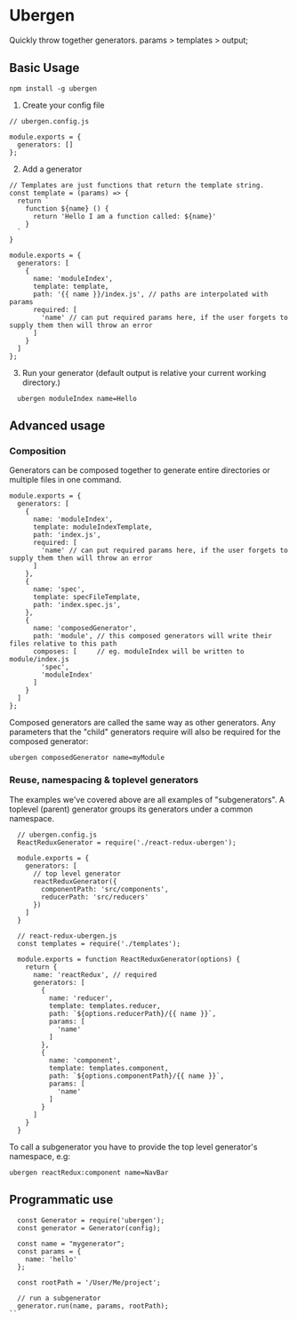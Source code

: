# Ubergen
Quickly throw together generators. params > templates > output;

## Basic Usage

```
npm install -g ubergen
```

1. Create your config file

```
// ubergen.config.js

module.exports = {
  generators: []
};
```

2. Add a generator

```
// Templates are just functions that return the template string.
const template = (params) => {
  return `
    function ${name} () {
      return 'Hello I am a function called: ${name}'
    }
  `
}

module.exports = {
  generators: [
    {
      name: 'moduleIndex',
      template: template,
      path: '{{ name }}/index.js', // paths are interpolated with params
      required: [
        'name' // can put required params here, if the user forgets to supply them then will throw an error
      ]
    }
  ]
};
```

3. Run your generator (default output is relative your current working directory.)

```
  ubergen moduleIndex name=Hello
```

## Advanced usage

### Composition
Generators can be composed together to generate entire directories or multiple files in one command.

```
module.exports = {
  generators: [
    {
      name: 'moduleIndex',
      template: moduleIndexTemplate,
      path: 'index.js',
      required: [
        'name' // can put required params here, if the user forgets to supply them then will throw an error
      ]
    },
    {
      name: 'spec',
      template: specFileTemplate,
      path: 'index.spec.js',
    },
    {
      name: 'composedGenerator',
      path: 'module', // this composed generators will write their files relative to this path
      composes: [     // eg. moduleIndex will be written to module/index.js
        'spec',
        'moduleIndex'
      ]
    }
  ]
};

```

Composed generators are called the same way as other generators. Any parameters that the "child" generators require will also be required for the composed generator:

`ubergen composedGenerator name=myModule`

### Reuse, namespacing & toplevel generators
The examples we've covered above are all examples of "subgenerators". A toplevel (parent) generator
groups its generators under a common namespace.

```
  // ubergen.config.js
  ReactReduxGenerator = require('./react-redux-ubergen');

  module.exports = {
    generators: [
      // top level generator
      reactReduxGenerator({
        componentPath: 'src/components',
        reducerPath: 'src/reducers'
      })
    ]
  }
```

```
  // react-redux-ubergen.js
  const templates = require('./templates');

  module.exports = function ReactReduxGenerator(options) {
    return {
      name: 'reactRedux', // required
      generators: [
        {
          name: 'reducer',
          template: templates.reducer,
          path: `${options.reducerPath}/{{ name }}`,
          params: [
            'name'
          ]
        },
        {
          name: 'component',
          template: templates.component,
          path: `${options.componentPath}/{{ name }}`,
          params: [
            'name'
          ]
        }
      ]
    }
  }
```

To call a subgenerator you have to provide the top level generator's namespace, e.g:

`ubergen reactRedux:component name=NavBar`

## Programmatic use

```
  const Generator = require('ubergen');
  const generator = Generator(config);

  const name = "mygenerator";
  const params = {
    name: 'hello'
  };

  const rootPath = '/User/Me/project';

  // run a subgenerator
  generator.run(name, params, rootPath);
``
